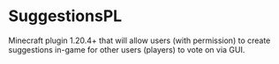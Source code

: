# SuggestionsPL

Minecraft plugin 1.20.4+ that will allow users (with permission) to create suggestions in-game for other users (players) to vote on via GUI.
